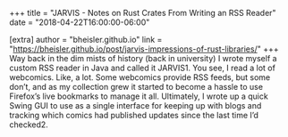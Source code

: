 +++
title = "JARVIS - Notes on Rust Crates From Writing an RSS Reader"
date = "2018-04-22T16:00:00-06:00"

[extra]
author = "bheisler.github.io"
link = "https://bheisler.github.io/post/jarvis-impressions-of-rust-libraries/"
+++
Way back in the dim mists of history (back in university) I wrote myself a custom RSS reader in Java and called it JARVIS1. You see, I read a lot of webcomics. Like, a lot. Some webcomics provide RSS feeds, but some don&rsquo;t, and as my collection grew it started to become a hassle to use Firefox&rsquo;s live bookmarks to manage it all. Ultimately, I wrote up a quick Swing GUI to use as a single interface for keeping up with blogs and tracking which comics had published updates since the last time I&rsquo;d checked2.